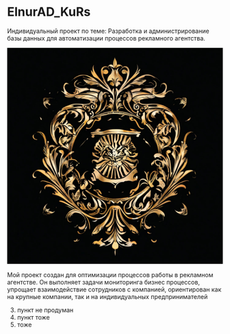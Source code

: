 # ElnurAD_KuRs
 Индивидуальный проект по теме: Разработка и администрирование базы данных для  автоматизации процессов рекламного агентства.

![Логотип](LOGO.jpg "Логотип")

Мой проект создан для оптимизации процессов работы в рекламном агентстве. Он выполняет задачи мониторинга бизнес процессов, упрощает взаимодействие сотрудников с компанией, ориентирован как на крупные компании, так и на индивидуальных предпринимателей 

3. пункт не продуман
4. пункт тоже
5. тоже
